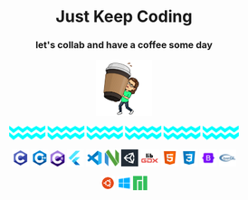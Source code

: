 ## <h1 align = "center" > **Just Keep Coding** </h1>
### <p align="center"> **let's collab and have a coffee some day** </p>

<p align="center">
  <img height = "100" src="images/coffee.png">
  
</p>

<p align="center">
  <img height= "25" margin = "0" src="images/zigzag.png">
  <img height= "25" margin = "0" src="images/zigzag.png">
  <img height= "25" margin = "0" src="images/zigzag.png">
  <img height= "25" margin = "0" src="images/zigzag.png">
  <img height= "25" margin = "0" src="images/zigzag.png">
  <img height= "25" margin = "0" src="images/zigzag.png">
</p>
<p align="center">
  <img height= "30" margin = "0" src="images/c.png">
  <img height= "30" margin = "0" src="images/c++.png">
  <img height= "28" margin = "0" src="images/cs.png">
  <img height= "30" margin = "0" src="images/flutter.png">
  <img height= "30" margin = "0" src="images/vscode.png">
  <img height= "30" margin = "0" src="images/neovimlogo.png">
  <img height= "30" margin = "0" src="images/unity.jpg">
  <img height= "30" margin = "0" src="images/stacked.png">
  <img height= "30" margin = "0" src="images/html.png">
  <img height= "30" margin = "0" src="images/css.png">
  <img height= "30" margin = "0" src="images/bootstrap-logo.png">
  <img height= "30" margin = "0" src="images/opengl-1.svg">
</p>

<p align="center">
  <img height= "25" margin = "0" src="images/ubuntu.png">
  <img height= "25" margin = "0" src="images/windows.png">
  <img height= "25" margin = "0" src="images/Manjaro-logo.svg.png">
</p>
